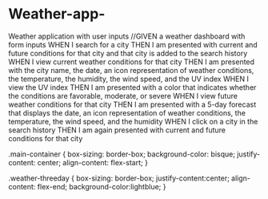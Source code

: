 # Weather-app-
Weather application with user inputs 
//GIVEN a weather dashboard with form inputs
WHEN I search for a city
THEN I am presented with current and future conditions for that city and that city is added to the search history
WHEN I view current weather conditions for that city
THEN I am presented with the city name, the date, an icon representation of weather conditions, the temperature, the humidity, the wind speed, and the UV index
WHEN I view the UV index
THEN I am presented with a color that indicates whether the conditions are favorable, moderate, or severe
WHEN I view future weather conditions for that city
THEN I am presented with a 5-day forecast that displays the date, an icon representation of weather conditions, the temperature, the wind speed, and the humidity
WHEN I click on a city in the search history
THEN I am again presented with current and future conditions for that city

.main-container {
    box-sizing: border-box;
    background-color: bisque;
    justify-content: center;
    align-content: flex-start;
}

.weather-threeday {
    box-sizing: border-box;
    justify-content:center;
    align-content: flex-end;
    background-color:lightblue;
}
